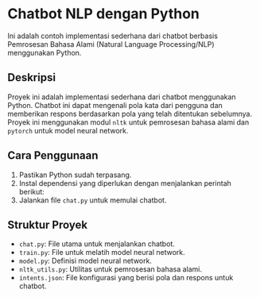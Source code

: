 # Chatbot NLP dengan Python

Ini adalah contoh implementasi sederhana dari chatbot berbasis Pemrosesan Bahasa Alami (Natural Language Processing/NLP) menggunakan Python.

## Deskripsi

Proyek ini adalah implementasi sederhana dari chatbot menggunakan Python. Chatbot ini dapat mengenali pola kata dari pengguna dan memberikan respons berdasarkan pola yang telah ditentukan sebelumnya. Proyek ini menggunakan modul `nltk` untuk pemrosesan bahasa alami dan `pytorch` untuk model neural network.

## Cara Penggunaan

1. Pastikan Python sudah terpasang.
2. Instal dependensi yang diperlukan dengan menjalankan perintah berikut:
3. Jalankan file `chat.py` untuk memulai chatbot.

## Struktur Proyek

- `chat.py`: File utama untuk menjalankan chatbot.
- `train.py`: File untuk melatih model neural network.
- `model.py`: Definisi model neural network.
- `nltk_utils.py`: Utilitas untuk pemrosesan bahasa alami.
- `intents.json`: File konfigurasi yang berisi pola dan respons untuk chatbot.


